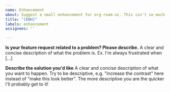 ```yaml
---
name: Enhancement
about: Suggest a small enhancement for org-roam-ui. This isn't so much new functionality as much as it is making current functionality a little bit better.
title: "[ENH]"
labels: enhancement
assignees: ''

---
```


**Is your feature request related to a problem? Please describe.**
A clear and concise description of what the problem is. Ex. I'm always frustrated when [...]

**Describe the solution you'd like**
A clear and concise description of what you want to happen. Try to be descriptive, e.g. "increase the contrast" here instead of "make this look better". 
The more descriptive you are the quicker I'll probably get to it!


